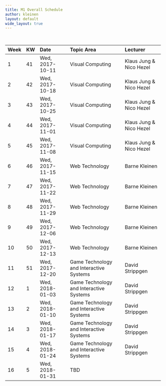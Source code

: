 ```yaml
---
title: M1 Overall Schedule
author: kleinen
layout: default
wide_layout: true
---
```


<br/>

| Week | KW | Date            | Topic Area                              | Lecturer |
|:-----|:---|:----------------|:----------------------------------------|:-----|
| 1    | 41 | Wed, 2017-10-11 | Visual Computing                        | Klaus Jung & Nico Hezel |
| 2    | 42 | Wed, 2017-10-18 | Visual Computing                        | Klaus Jung & Nico Hezel |
| 3    | 43 | Wed, 2017-10-25 | Visual Computing                        | Klaus Jung & Nico Hezel |
| 4    | 44 | Wed, 2017-11-01 | Visual Computing                        | Klaus Jung & Nico Hezel |
| 5    | 45 | Wed, 2017-11-08 | Visual Computing                        | Klaus Jung & Nico Hezel |
| 6    | 46 | Wed, 2017-11-15 | Web Technology                          | Barne Kleinen |
| 7    | 47 | Wed, 2017-11-22 | Web Technology                          | Barne Kleinen |
| 8    | 48 | Wed, 2017-11-29 | Web Technology                          | Barne Kleinen |
| 9    | 49 | Wed, 2017-12-06 | Web Technology                          | Barne Kleinen |
| 10   | 50 | Wed, 2017-12-13 | Web Technology                          | Barne Kleinen |
| 11   | 51 | Wed, 2017-12-20 | Game Technology and Interactive Systems | David Strippgen |
| 12   | 1  | Wed, 2018-01-03 | Game Technology and Interactive Systems | David Strippgen |
| 13   | 2  | Wed, 2018-01-10 | Game Technology and Interactive Systems | David Strippgen |
| 14   | 3  | Wed, 2018-01-17 | Game Technology and Interactive Systems | David Strippgen |
| 15   | 4  | Wed, 2018-01-24 | Game Technology and Interactive Systems | David Strippgen |
| 16   | 5  | Wed, 2018-01-31 | TBD                                     |      |
